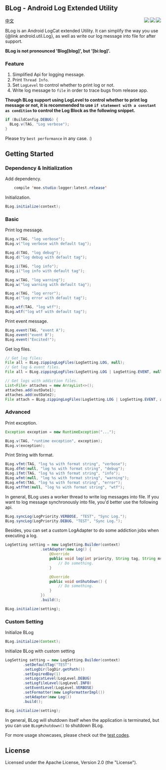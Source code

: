
## BLog - Android Log Extended Utility
[中文](/README_CN.md)
<img align="right" src="https://img.shields.io/badge/minSdk-9-brightgreen.svg"/>
<img align="right" src="https://api.bintray.com/packages/kaedea/moe-studio/b-log/images/download.svg" href = "https://bintray.com/kaedea/moe-studio/b-log/_latestVersion"/>
<img align="right" src="https://img.shields.io/hexpm/l/plug.svg"/>


BLog is an Android LogCat extended Utility. It can simplify the way you use
{@link android.util.Log}, as well as write our log message into file for after support.

**BLog is not pronounced 'Blog[blɒɡ]', but '[bi:lɒɡ]'.**


### Feature
 1. Simplified Api for logging message.
 2. Print `Thread Info`.
 3. Set `LogLevel` to control whether to print log or not.
 4. Write log message to `file` in order to trace bugs from release app.

**Though BLog support using LogLevel to control whether to print log message or
not, it is recommended to use `if statement with a constant as condition` to
control the Log Block as the following snippet.**

```java
if (BuildConfig.DEBUG) {
  BLog.v(TAG, "Log verbose");
}
```

Please try `best performance` in any case. :)


## Getting Started
### Dependency & Initialization
Add dependency.
```java
    compile 'moe.studio:logger:latest.release'
```
Initialization.
```java
BLog.initialize(context);
```

### Basic
Print log message.
```java
BLog.v(TAG, "log verbose");
BLog.v("log verbose with default tag");

BLog.d(TAG, "log debug");
BLog.d("log debug with default tag");

BLog.i(TAG, "log info");
BLog.i("log info with default tag");

BLog.w(TAG, "log warning");
BLog.w("log warning with default tag");

BLog.e(TAG, "log error");
BLog.e("log error with default tag");

BLog.wtf(TAG, "log wtf");
BLog.wtf("log wtf with default tag");
```

Print event message.
```java
BLog.event(TAG, "event A");
BLog.event("event B");
BLog.event("Excited!");
```

Get log files.
```java
// Get log files;
File all = BLog.zippingLogFiles(LogSetting.LOG, null);
// Get log & event files.
File all = BLog.zippingLogFiles(LogSetting.LOG | LogSetting.EVENT, null);

// Get logs with addiction files.
List<File> attaches = new ArrayList<>();
attaches.add(outDate1);
attaches.add(outDate2);
File attach = BLog.zippingLogFiles(LogSetting.LOG | LogSetting.EVENT, attaches);
```

### Advanced
Print exception.
```java
Exception exception = new RuntimeException("...");

BLog.v(TAG, "runtime exception", exception);
BLog.v(exception);
```

Print String with format.
```java
BLog.vfmt(TAG, "log %s with format string", "verbose");
BLog.dfmt(null, "log %s with format string", "debug");
BLog.ifmt(TAG, "log %s with format string", "info");
BLog.wfmt(null, "log %s with format string", "warning");
BLog.efmt(TAG, "log %s with format string", "error");
BLog.wtffmt(null, "log %s with format string", "wtf");
```

In general, BLog uses a worker thread to write log messages into file. If you want to log message synchronously into file, you'd better use the following api.
```java
BLog.syncLog(LogPriority.VERBOSE, "TEST", "Sync Log.");
BLog.syncLog(LogPriority.DEBUG, "TEST", "Sync Log.");
```

Besides, you can set a custom LogAdapter to do some addiction jobs when executing a log.
```java
LogSetting setting = new LogSetting.Builder(context)
                .setAdapter(new Log() {
                    @Override
                    public void log(int priority, String tag, String msg) {
                        // Do something.
                    }

                    @Override
                    public void onShutdown() {
                        // Do something.
                    }
                })
                .build();

BLog.initialize(setting);
```

### Custom Setting
Initialize BLog
```java
BLog.initialize(Context);
```

Initialize BLog with custom setting
```java
LogSetting setting = new LogSetting.Builder(context)
        .setDefaultTag("TEST")
        .setLogDir(logDir.getPath())
        .setExpiredDay(1)
        .setLogcatLevel(LogLevel.DEBUG)
        .setLogfileLevel(LogLevel.INFO)
        .setEventLevel(LogLevel.VERBOSE)
        .setFormatter(new LogFormatterImpl())
        .setAdapter(new Log())
        .build();

BLog.initialize(setting);
```

In general, BLog will shutdown itself when the application is terminated, but you can use `BLog#shutdown()` to shutdown BLog.

For more usage showcases, please check out the [test codes](https://github.com/kaedea/b-log/tree/release/bintray/library/src/androidTest/java/moe/studio/log).

## License
Licensed under the Apache License, Version 2.0 (the "License").